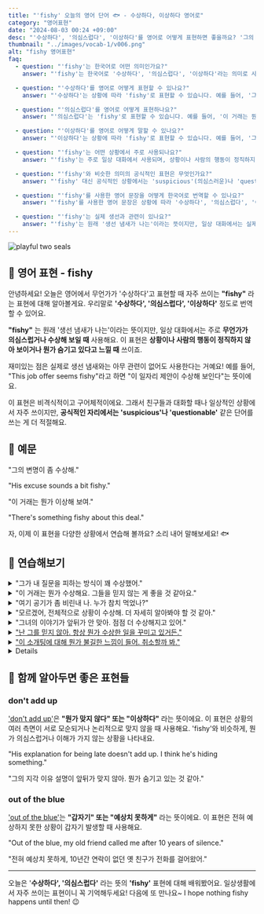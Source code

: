 ```yaml
---
title: "'fishy' 오늘의 영어 단어 🐟 - 수상하다, 이상하다 영어로"
category: "영어표현"
date: "2024-08-03 00:24 +09:00"
desc: "'수상하다', '의심스럽다', '이상하다'를 영어로 어떻게 표현하면 좋을까요? '그의 변명이 좀 수상해', '이 거래는 뭔가 이상해 보여' 등을 영어로 표현하는 법을 배워봅시다. 다양한 예문을 통해서 연습하고 본인의 표현으로 만들어 보세요."
thumbnail: "../images/vocab-1/v006.png"
alt: "fishy 영어표현"
faq:
  - question: "'fishy'는 한국어로 어떤 의미인가요?"
    answer: "'fishy'는 한국어로 '수상하다', '의심스럽다', '이상하다'라는 의미로 사용됩니다. 상황이나 사람의 행동이 정직하지 않아 보이거나 뭔가 숨기고 있다고 느낄 때 사용하는 표현입니다."

  - question: "'수상하다'를 영어로 어떻게 표현할 수 있나요?"
    answer: "'수상하다'는 상황에 따라 'fishy'로 표현할 수 있습니다. 예를 들어, '그의 행동이 좀 수상해'는 'His behavior seems a bit fishy'로 말할 수 있습니다."

  - question: "'의심스럽다'를 영어로 어떻게 표현하나요?"
    answer: "'의심스럽다'는 'fishy'로 표현할 수 있습니다. 예를 들어, '이 거래는 뭔가 의심스러워'는 'This deal seems fishy'로 표현할 수 있습니다."

  - question: "'이상하다'를 영어로 어떻게 말할 수 있나요?"
    answer: "'이상하다'는 상황에 따라 'fishy'로 표현할 수 있습니다. 예를 들어, '그의 설명이 좀 이상해'는 'His explanation sounds a bit fishy'로 말할 수 있습니다."

  - question: "'fishy'는 어떤 상황에서 주로 사용되나요?"
    answer: "'fishy'는 주로 일상 대화에서 사용되며, 상황이나 사람의 행동이 정직하지 않아 보이거나 뭔가 숨기고 있다고 느낄 때 사용합니다. 비격식적이고 구어체적인 표현이므로 친구들과의 대화나 일상적인 상황에서 자주 쓰입니다."

  - question: "'fishy'와 비슷한 의미의 공식적인 표현은 무엇인가요?"
    answer: "'fishy' 대신 공식적인 상황에서는 'suspicious'(의심스러운)나 'questionable'(의문의 여지가 있는)과 같은 단어를 사용할 수 있습니다. 이 단어들은 'fishy'와 비슷한 의미를 가지지만 더 격식있는 표현입니다."

  - question: "'fishy'를 사용한 영어 문장을 어떻게 한국어로 번역할 수 있나요?"
    answer: "'fishy'를 사용한 영어 문장은 상황에 따라 '수상하다', '의심스럽다', '이상하다' 등으로 번역할 수 있습니다. 예를 들어, 'This whole situation seems fishy'는 '이 전체 상황이 뭔가 수상해 보인다'로 번역할 수 있습니다."

  - question: "'fishy'는 실제 생선과 관련이 있나요?"
    answer: "'fishy'는 원래 '생선 냄새가 나는'이라는 뜻이지만, 일상 대화에서는 실제 생선과 관련 없이 '수상하다', '의심스럽다'라는 의미로 주로 사용됩니다. 이는 영어의 관용적 표현 중 하나입니다."
---
```


![playful two seals](../images/vocab-1/v006-1.avif)

## 🌟 영어 표현 - fishy

안녕하세요! 오늘은 영어에서 무언가가 '수상하다'고 표현할 때 자주 쓰이는 **"fishy"** 라는 표현에 대해 알아볼게요. 우리말로 **'수상하다', '의심스럽다', '이상하다'** 정도로 번역할 수 있어요.

**"fishy"** 는 원래 '생선 냄새가 나는'이라는 뜻이지만, 일상 대화에서는 주로 **무언가가 의심스럽거나 수상해 보일 때** 사용해요. 이 표현은 **상황이나 사람의 행동이 정직하지 않아 보이거나 뭔가 숨기고 있다고 느낄 때** 쓰이죠.

재미있는 점은 실제로 생선 냄새와는 아무 관련이 없어도 사용한다는 거예요! 예를 들어, "This job offer seems fishy"라고 하면 "이 일자리 제안이 수상해 보인다"는 뜻이에요.

이 표현은 비격식적이고 구어체적이에요. 그래서 친구들과 대화할 때나 일상적인 상황에서 자주 쓰이지만, **공식적인 자리에서는 'suspicious'나 'questionable'** 같은 단어를 쓰는 게 더 적절해요.

<script async src="https://pagead2.googlesyndication.com/pagead/js/adsbygoogle.js?client=ca-pub-1465612013356152"
     crossorigin="anonymous"></script>
<!-- engple-horizontal-ad -->

<div 
  data-inline-banner="🎉 새해에는 스픽 AI와 함께 영어 공부하자" 
  data-inline-banner-subtext="설날 특별 할인으로 60%할인 + 추가 7만원 할인! (~2/3)" 
  data-inline-banner-link="https://app.usespeak.com/kr-ko/sale/kr-affiliate-special/?ref=engple-inline"
  data-inline-banner-caption="해당 링크를 통해 구매시 일정액의 수수료를 지급받습니다.">
</div>

## 📖 예문

"그의 변명이 좀 수상해."

"His excuse sounds a bit fishy."

"이 거래는 뭔가 이상해 보여."

"There's something fishy about this deal."

자, 이제 이 표현을 다양한 상황에서 연습해 볼까요? 소리 내어 말해보세요! 🐟

## 💬 연습해보기

<details>
<summary>"그가 내 질문을 피하는 방식이 꽤 수상했어."</summary>
<span>"The way he avoided my questions was pretty fishy."</span>
</details>

<details>
<summary>"이 거래는 뭔가 수상해요. 그들을 믿지 않는 게 좋을 것 같아요."</summary>
<span>"Something's fishy about this deal. I don't think we should trust them."</span>
</details>

<details>
<summary>"여기 공기가 좀 비린내 나. 누가 참치 먹었나?"</summary>
<span>"The air in here smells fishy. Did someone have tuna for lunch?"</span>
</details>

<details>
<summary>"모르겠어, 전체적으로 상황이 수상해. 더 자세히 알아봐야 할 것 같아."</summary>
<span>"I don't know, the whole situation seems fishy. Let's investigate further."</span>
</details>

<details>
<summary>"그녀의 이야기가 앞뒤가 안 맞아. 점점 더 수상해지고 있어."</summary>
<span>"Her story <a href="/blog/vocab-1/013.do-not-add-up/">doesn't add up</a>. It's getting fishier <a href="blog/in-english/074.by-the-minute/">by the minute."</span>
</details>

<details>
<summary>"난 그를 믿지 않아. 항상 뭔가 수상한 일을 꾸미고 있거든."</summary>
<span>"I don't trust him. He's always up to some fishy business."</span>
</details>

<details>
<summary>"이 소개팅에 대해 뭔가 불길한 느낌이 들어. 취소할까 봐."</summary>
<span>"I've got a fishy feeling about this blind date. Maybe I should cancel."</span>
</details>

<details>
<summary>"이 티켓이 이렇게 싼 게 좀 의심스러워. 진짜 티켓이 맞나?"</summary>
<span>"<a href="/blog/뭔가-특별한-게-있어-영어표현/">There's something fishy about</a> how cheap these tickets are. Are they even real?"</span>
</details>

## 🤝 함께 알아두면 좋은 표현들

### don't add up

['don't add up'](/blog/vocab-1/013.do-not-add-up/)은 **"뭔가 맞지 않다" 또는 "이상하다"** 라는 뜻이에요. 이 표현은 상황의 여러 측면이 서로 모순되거나 논리적으로 맞지 않을 때 사용해요. 'fishy'와 비슷하게, 뭔가 의심스럽거나 이해가 가지 않는 상황을 나타내요.

"His explanation for being late doesn't add up. I think he's hiding something."

"그의 지각 이유 설명이 앞뒤가 맞지 않아. 뭔가 숨기고 있는 것 같아."

### out of the blue

['out of the blue'](/blog/in-english/045.out-of-the-blue/)는 **"갑자기" 또는 "예상치 못하게"** 라는 뜻이에요. 이 표현은 전혀 예상하지 못한 상황이 갑자기 발생할 때 사용해요.

"Out of the blue, my old friend called me after 10 years of silence."

"전혀 예상치 못하게, 10년간 연락이 없던 옛 친구가 전화를 걸어왔어."

---

오늘은 '**수상하다', '의심스럽다'** 라는 뜻의 **'fishy'** 표현에 대해 배워봤어요. 일상생활에서 자주 쓰이는 표현이니 꼭 기억해두세요! 다음에 또 만나요~ I hope nothing fishy happens until then! 😉
